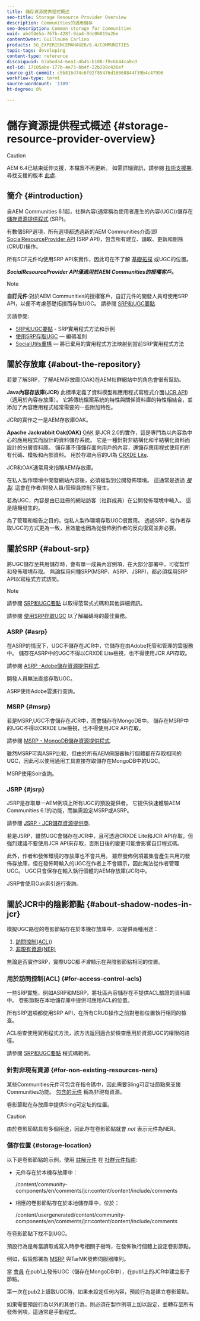 ```yaml
---
title: 儲存資源提供程式概述
seo-title: Storage Resource Provider Overview
description: Communities的通用儲存
seo-description: Common storage for Communities
uuid: abdf4e5a-767b-428f-9aa4-0dc06819a26e
contentOwner: Guillaume Carlino
products: SG_EXPERIENCEMANAGER/6.4/COMMUNITIES
topic-tags: developing
content-type: reference
discoiquuid: 63abeda4-6ea1-4b45-b188-f9c6b44ca0cd
exl-id: 17105abe-177b-4e73-bb4f-22b208c436ef
source-git-commit: c5b816d74c6f02f85476d16868844f39b4c47996
workflow-type: tm+mt
source-wordcount: '1189'
ht-degree: 0%

---
```


# 儲存資源提供程式概述 {#storage-resource-provider-overview}

>[!CAUTION]
>
>AEM 6.4已結束延伸支援，本檔案不再更新。 如需詳細資訊，請參閱 [技術支援期](https://helpx.adobe.com//tw/support/programs/eol-matrix.html). 尋找支援的版本 [此處](https://experienceleague.adobe.com/docs/).

## 簡介 {#introduction}

自AEM Communities 6.1起，社群內容(通常稱為使用者產生的內容(UGC))儲存在 [儲存資源提供程式](working-with-srp.md) (SRP)。

有數個SRP選項，所有選項都透過新的AEM Communities介面(即 [SocialResourceProvider API](srp-and-ugc.md) (SRP API)，包含所有建立、讀取、更新和刪除(CRUD)操作。

所有SCF元件均使用SRP API來實作，因此可在不了解 [基礎拓撲](topologies.md) 或UGC的位置。

***SocialResourceProvider API僅適用於AEM Communities的授權客戶。***

>[!NOTE]
>
>**自訂元件**:對於AEM Communities的授權客戶，自訂元件的開發人員可使用SRP API，以便不考慮基礎拓撲而存取UGC。 請參閱 [SRP和UGC要點](srp-and-ugc.md).

另請參閱:

* [SRP和UGC要點](srp-and-ugc.md) - SRP實用程式方法和示例
* [使用SRP存取UGC](accessing-ugc-with-srp.md)  — 編碼准則
* [SocialUtils重構](socialutils.md)  — 將已棄用的實用程式方法映射到當前SRP實用程式方法

## 關於存放庫 {#about-the-repository}

若要了解SRP，了解AEM存放庫(OAK)在AEM社群網站中的角色會很有幫助。

**Java內容存放庫(JCR)**
此標準定義了資料模型和應用程式寫程式介面([JCR API](https://jackrabbit.apache.org/jcr/jcr-api.html))（適用於內容存放庫）。 它將傳統檔案系統的特性與關係資料庫的特性相結合，並添加了內容應用程式經常需要的一些附加特性。

JCR的實作之一是AEM存放庫OAK。

**Apache Jackrabbit Oak(OAK)**
[OAK](../../help/sites-deploying/platform.md) 是JCR 2.0的實作，這是專門為以內容為中心的應用程式而設計的資料儲存系統。 它是一種針對非結構化和半結構化資料而設計的分層資料庫。 儲存庫不僅儲存面向用戶的內容，還儲存應用程式使用的所有代碼、模板和內部資料。 用於存取內容的UI為 [CRXDE Lite](../../help/sites-developing/developing-with-crxde-lite.md).

JCR和OAK通常用來指稱AEM存放庫。

在私人製作環境中開發網站內容後，必須複製到公開發佈環境。 這通常是透過 *[複製](deploy-communities.md#replication-agents-on-author)*. 這會在作者/開發人員/管理員控制下發生。

若為UGC，內容是由已註冊的網站訪客（社群成員）在公開發佈環境中輸入。 這是隨機發生的。

為了管理和報告之目的，從私人製作環境存取UGC很實用。 透過SRP，從作者存取UGC的方式更為一致，且效能也因為從發佈到作者的反向復寫並非必要。

## 關於SRP {#about-srp}

將UGC儲存至共用儲存時，會有單一成員內容例項，在大部分部署中，可從製作和發佈環境存取。 無論採用何種SRP(MSRP、ASRP、JSRP)，都必須採用SRP API以寫程式方式訪問。

>[!NOTE]
>
>請參閱 [SRP和UGC要點](srp-and-ugc.md) 以取得范常式式碼和其他詳細資訊。
>
>請參閱 [使用SRP存取UGC](accessing-ugc-with-srp.md) 以了解編碼時的最佳實務。

### ASRP {#asrp}

在ASRP的情況下，UGC不儲存在JCR中，它儲存在由Adobe托管和管理的雲服務中。 儲存在ASRP中的UGC不得以CRXDE Lite檢視，也不得使用JCR API存取。

請參閱 [ASRP -Adobe儲存資源提供程式](asrp.md).

開發人員無法直接存取UGC。

ASRP使用Adobe雲進行查詢。

### MSRP {#msrp}

若是MSRP,UGC不會儲存在JCR中，而會儲存在MongoDB中。 儲存在MSRP中的UGC不得以CRXDE Lite檢視，也不得使用JCR API存取。

請參閱 [MSRP - MongoDB儲存資源提供程式](msrp.md).

雖然MSRP可與ASRP比較，但由於所有AEM伺服器執行個體都在存取相同的UGC，因此可以使用通用工具直接存取儲存在MongoDB中的UGC。

MSRP使用Solr查詢。

### JSRP {#jsrp}

JSRP是存取單一AEM例項上所有UGC的預設提供者。 它提供快速體驗AEM Communities 6.1的功能，而無需設定MSRP或ASRP。

請參閱 [JSRP - JCR儲存資源提供商](jsrp.md).

若是JSRP，雖然UGC會儲存在JCR中，且可透過CRXDE Lite和JCR API存取，但強烈建議不要使用JCR API來存取，否則日後的變更可能會影響自訂程式碼。

此外，作者和發佈環境的存放庫也不會共用。 雖然發佈例項叢集會產生共用的發佈存放庫，但在發佈時輸入的UGC在作者上不會顯示，因此無法從作者管理UGC。 UGC只會保存在輸入執行個體的AEM存放庫(JCR)中。

JSRP會使用Oak索引進行查詢。

## 關於JCR中的陰影節點 {#about-shadow-nodes-in-jcr}

模擬UGC路徑的卷影節點存在於本機存放庫中，以提供兩種用途：

1. [訪問控制(ACL)](#for-access-control-acls))
1. [非現有資源(NER)](#for-non-existing-resources-ners)

無論是否實作SRP，實際UGC都*不會*顯示在與陰影節點相同的位置。

### 用於訪問控制(ACL) {#for-access-control-acls}

一些SRP實施，例如ASRP和MSRP，將社區內容儲存在不提供ACL驗證的資料庫中。 卷影節點在本地儲存庫中提供可應用ACL的位置。

所有SRP選項都使用SRP API，在所有CRUD操作之前對卷影位置執行相同的檢查。

ACL檢查使用實用程式方法，該方法返回適合於檢查應用於資源UGC的權限的路徑。

請參閱 [SRP和UGC要點](srp-and-ugc.md) 程式碼範例。

### 針對非現有資源 {#for-non-existing-resources-ners}

某些Communities元件可包含在指令碼中，因此需要Sling可定址節點來支援Communities功能。 [包含的元件](scf.md#add-or-include-a-communities-component) 稱為非現有資源。

卷影節點在存放庫中提供Sling可定址的位置。

>[!CAUTION]
>
>由於卷影節點具有多個用途，因此存在卷影節點就會 *not* 表示元件為NER。

### 儲存位置 {#storage-location}

以下是卷影節點的示例，使用 [註解元件](http://localhost:4502/content/community-components/en/comments.html) 在 [社群元件指南](components-guide.md):

* 元件存在於本機存放庫中：

   /content/community-components/en/comments/jcr:content/content/include/comments

* 相應的卷影節點存在於本地儲存庫中，位於：

   /content/usergenerated/content/community-components/en/comments/jcr:content/content/include/comments

在卷影節點下找不到UGC。

預設行為是每當讀取或寫入時參考相關子樹時，在發佈執行個體上設定卷影節點。

例如，假設部署為 [MSRP](msrp.md) 與TarMK發佈伺服器陣列。

當 [會員](users.md) 在pub1上發佈UGC（儲存在MongoDB中），在pub1上的JCR中建立影子節點。

第一次在pub2上讀取UGC時，如果未設定任何內容，預設行為是建立卷影節點。

如果需要預設行為以外的其他行為，則必須在製作例項上加以設定，並轉存至所有發佈例項，這通常是手動程式。
